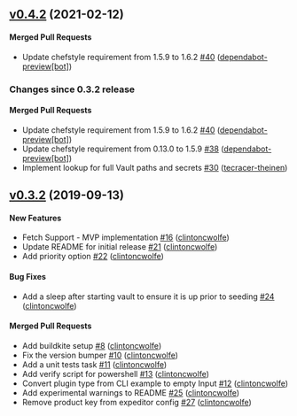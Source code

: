 <!-- latest_release 0.4.2 -->
## [v0.4.2](https://github.com/inspec/inspec-vault/tree/v0.4.2) (2021-02-12)

#### Merged Pull Requests
- Update chefstyle requirement from 1.5.9 to 1.6.2 [#40](https://github.com/inspec/inspec-vault/pull/40) ([dependabot-preview[bot]](https://github.com/dependabot-preview[bot]))
<!-- latest_release -->

<!-- release_rollup since=0.3.2 -->
### Changes since 0.3.2 release

#### Merged Pull Requests
- Update chefstyle requirement from 1.5.9 to 1.6.2 [#40](https://github.com/inspec/inspec-vault/pull/40) ([dependabot-preview[bot]](https://github.com/dependabot-preview[bot])) <!-- 0.4.2 -->
- Update chefstyle requirement from 0.13.0 to 1.5.9 [#38](https://github.com/inspec/inspec-vault/pull/38) ([dependabot-preview[bot]](https://github.com/dependabot-preview[bot])) <!-- 0.4.1 -->
- Implement lookup for full Vault paths and secrets [#30](https://github.com/inspec/inspec-vault/pull/30) ([tecracer-theinen](https://github.com/tecracer-theinen)) <!-- 0.4.0 -->
<!-- release_rollup -->

<!-- latest_stable_release -->
## [v0.3.2](https://github.com/inspec/inspec-vault/tree/v0.3.2) (2019-09-13)

#### New Features
- Fetch Support - MVP implementation [#16](https://github.com/inspec/inspec-vault/pull/16) ([clintoncwolfe](https://github.com/clintoncwolfe))
- Update README for initial release [#21](https://github.com/inspec/inspec-vault/pull/21) ([clintoncwolfe](https://github.com/clintoncwolfe))
- Add priority option [#22](https://github.com/inspec/inspec-vault/pull/22) ([clintoncwolfe](https://github.com/clintoncwolfe))

#### Bug Fixes
- Add a sleep after starting vault to ensure it is up prior to seeding [#24](https://github.com/inspec/inspec-vault/pull/24) ([clintoncwolfe](https://github.com/clintoncwolfe))

#### Merged Pull Requests
- Add buildkite setup [#8](https://github.com/inspec/inspec-vault/pull/8) ([clintoncwolfe](https://github.com/clintoncwolfe))
- Fix the version bumper [#10](https://github.com/inspec/inspec-vault/pull/10) ([clintoncwolfe](https://github.com/clintoncwolfe))
- Add a unit tests task [#11](https://github.com/inspec/inspec-vault/pull/11) ([clintoncwolfe](https://github.com/clintoncwolfe))
- Add verify script for powershell [#13](https://github.com/inspec/inspec-vault/pull/13) ([clintoncwolfe](https://github.com/clintoncwolfe))
- Convert plugin type from CLI example to empty Input [#12](https://github.com/inspec/inspec-vault/pull/12) ([clintoncwolfe](https://github.com/clintoncwolfe))
- Add experimental warnings to README [#25](https://github.com/inspec/inspec-vault/pull/25) ([clintoncwolfe](https://github.com/clintoncwolfe))
- Remove product key from expeditor config [#27](https://github.com/inspec/inspec-vault/pull/27) ([clintoncwolfe](https://github.com/clintoncwolfe))
<!-- latest_stable_release -->